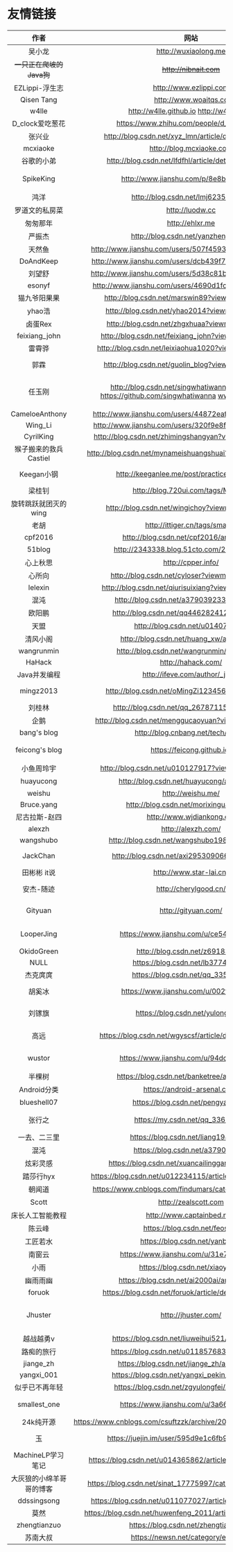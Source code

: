 
# 友情链接

|作者|网站|主要内容|
|:--:|:--:|:--:|
|吴小龙|http://wuxiaolong.me|Android|
|~~一只正在爬坡的Java狗~~|~~http://nibnait.com~~||
|EZLippi-浮生志|http://www.ezlippi.com|Java&Android|
|Qisen Tang|http://www.woaitqs.cc|Android&Kotlin|
|w4lle | http://w4lle.github.io http://w4lle.com/|Flutter|
|D_clock爱吃葱花 |https://www.zhihu.com/people/d_clock/posts|Android|
|张兴业|http://blog.csdn.net/xyz_lmn/article/details/6966259|Android|
|mcxiaoke|http://blog.mcxiaoke.com|EventBus|
|谷歌的小弟|http://blog.csdn.net/lfdfhl/article/details/52415390|Java&Python|
|SpikeKing |http://www.jianshu.com/p/8e8b88ea2197|深度模型&机器学习|
|鸿洋|http://blog.csdn.net/lmj623565791/|Android|
|罗道文的私房菜|http://luodw.cc|Java后端|
|匆匆那年|http://ehlxr.me|Java后端|
|严振杰|http://blog.csdn.net/yanzhenjie1003|Android|
|天然鱼|http://www.jianshu.com/users/507f45931bd6/latest_articles|Android|
|DoAndKeep|http://www.jianshu.com/users/dcb439f7672c/latest_articles|OkHttp|
|刘望舒|http://www.jianshu.com/users/5d38c81be78e/latest_articles|Android|
|esonyf|http://www.jianshu.com/users/4690d1fc40fe/latest_articles|Android|
|猫九爷阳果果|http://blog.csdn.net/marswin89?viewmode=contents|Android|
|yhao浩|http://blog.csdn.net/yhao2014?viewmode=contents|Android|
|卤蛋Rex|http://blog.csdn.net/zhgxhuaa?viewmode=contents|Android|
|feixiang_john|http://blog.csdn.net/feixiang_john?viewmode=contents|OpenCV|
|雷霄骅|http://blog.csdn.net/leixiaohua1020?viewmode=contents|音视频|
|郭霖|http://blog.csdn.net/guolin_blog?viewmode=contents|Android open_dev|
|任玉刚|http://blog.csdn.net/singwhatiwanna/article/list/1  https://github.com/singwhatiwanna  www.renyugang.cn|Android高级 Android开发艺术探索|
|CameloeAnthony|http://www.jianshu.com/users/44872eaffa8b/latest_articles|Android|
|Wing_Li|http://www.jianshu.com/users/320f9e8f7fc9/latest_articles|Android|
|CyrilKing|http://blog.csdn.net/zhimingshangyan?viewmode=contents|Android|
|猴子搬来的救兵Castiel|http://blog.csdn.net/mynameishuangshuai?viewmode=contents|双进程守护|
|Keegan小钢|http://keeganlee.me/post/practice/20160807|Android and iOS|
|梁桂钊|http://blog.720ui.com/tags/MySQL/|MySQL|
|旋转跳跃就团灭的wing|http://blog.csdn.net/wingichoy?viewmode=contents|Android|
|老胡|http://ittiger.cn/tags/smack/|Openfire|
|cpf2016|http://blog.csdn.net/cpf2016/article/list/5|java|
|51blog|http://2343338.blog.51cto.com/2333338/p-2|音视频|
|心上秋思|http://cpper.info/|cpp|
|心所向|http://blog.csdn.net/cyloser?viewmode=contents|c++ & cef|
|lelexin|http://blog.csdn.net/qiurisuixiang?viewmode=contents|qt|
|混沌|http://blog.csdn.net/a379039233/article/list/2|qt|
|欧阳鹏|http://blog.csdn.net/qq446282412/article/list/5|Android 进阶|
|天盟|http://blog.csdn.net/u014077888/|Android & iOS|
|清风小阁|http://blog.csdn.net/huang_xw/article/list/7|C++ & Java|
|wangrunmin|http://blog.csdn.net/wangrunmin/article/list/3|qt|
|HaHack|http://hahack.com/| git & webp|
|Java并发编程|http://ifeve.com/author/_jack/|java 并发|
|mingz2013|http://blog.csdn.net/oMingZi12345678/article/list/4|Android & python|
|刘桂林|http://blog.csdn.net/qq_26787115/article/list/4|Android|
|企鹅|http://blog.csdn.net/menggucaoyuan?viewmode=contents|C++ & pb|
|bang's blog|http://blog.cnbang.net/tech/3386/|iOS|
|feicong's blog|https://feicong.github.io/|android&ios软件安全|
|小鱼周玲宇|http://blog.csdn.net/u010127917?viewmode=contents| iOS基础|
|huayucong|http://blog.csdn.net/huayucong/article/list/5| 树莓派&python|
|weishu|http://weishu.me/|Android|
|Bruce.yang|http://blog.csdn.net/morixinguan/article|C++ & Android|
|尼古拉斯-赵四|http://www.wjdiankong.cn/| Android逆向|
|alexzh|http://alexzh.com/| Android |
|wangshubo|http://blog.csdn.net/wangshubo1989/article/list/4| qt & c++ & go|
|JackChan|http://blog.csdn.net/axi295309066/article/list/3|kotlin & android|
|田彬彬 it说|http://www.star-lai.cn/| iOS |
|安杰-随迹|http://cherylgood.cn/|Java & Android & kotlin|
|Gityuan|http://gityuan.com/|Android系统源码|
|LooperJing|https://www.jianshu.com/u/ce54e5c21032|Android系统和性能优化|
|OkidoGreen|http://blog.csdn.net/z69183787/|Java Server|
|NULL|https://blog.csdn.net/lb377463323|JNI & OpenGL|
|杰克庹庹|https://blog.csdn.net/qq_33553515|自定义View|
|胡奚冰|https://www.jianshu.com/u/002f99a0df6b|kotlin & android|
|刘镓旗|https://blog.csdn.net/yulong0809|Android源码剖析|
|高远|https://blog.csdn.net/wgyscsf/article/details/79058038|股票相关自定义View|
|wustor|https://www.jianshu.com/u/94dc45995a85|Android源码剖析|
|半棵树|https://blog.csdn.net/banketree/article/list/2?|Android高级|
|Android分类|https://android-arsenal.com/|Android|
|blueshell07|https://blog.csdn.net/pengyan0812|Android逆向|
|张行之|https://my.csdn.net/qq_33689414|大数据&Android&Java|
|一去、二三里|https://blog.csdn.net/liang19890820|Qt&C++|
|混沌|https://blog.csdn.net/a379039233|Qt&Java&VR|
|炫彩灵感|https://blog.csdn.net/xuancailinggan/article/list/5?|自学Qt&Python|
|踏莎行hyx|https://blog.csdn.net/u012234115/article/details/43764459|QT|
|朝闻道|https://www.cnblogs.com/findumars/category/484909.html|Qt|
|Scott|http://zealscott.com|Java后端|
|床长人工智能教程|http://www.captainbed.net/|人工智能|
|陈云峰|https://blog.csdn.net/feosun/|iOS|
|工匠若水|https://blog.csdn.net/yanbober|Android|
|南窗云|https://www.jianshu.com/u/31e7119cc7ee|Android|
|小雨|https://blog.csdn.net/xiaoyu_93|JNI|
|幽雨雨幽|https://blog.csdn.net/ai2000ai/article/list/9?|音视频|
|foruok|https://blog.csdn.net/foruok/article/details/53005728|WebRTC|
|Jhuster|http://jhuster.com/|Android&音视频&webrtc&直播|
|越战越勇v|https://blog.csdn.net/liuweihui521/article/list/7?|WebRTC|
|路痴的旅行|https://blog.csdn.net/u011857683/article/list/2?|计算机网络|
|jiange\_zh|https://blog.csdn.net/jiange_zh/article/list/6?|C++|
|yangxi\_001|https://blog.csdn.net/yangxi_pekin/article/list/1?|Android|
|似乎已不再年轻|https://blog.csdn.net/zgyulongfei/article/list/2?|Android音视频|
|smallest\_one|https://www.jianshu.com/u/3a66dddbdb3d|音视频&FFmpeg|
|24k纯开源|https://www.cnblogs.com/csuftzzk/archive/2013/01/25/2877283.html|Qt|
|玉|https://juejin.im/user/595d9e1c6fb9a06bbd6f7afe|Electron & React|
|MachineLP学习笔记|https://blog.csdn.net/u014365862/article/details/104601545|OpenCV|
|大灰狼的小绵羊哥哥的博客|https://blog.csdn.net/sinat_17775997/category_6352631.html|Rect&Flutter|
|ddssingsong|https://blog.csdn.net/u011077027/article/details/93240811|C++&NDK|
|莫然|https://blog.csdn.net/huwenfeng_2011/article/details/43485225|OpenFire|
|zhengtianzuo|https://blog.csdn.net/zhengtianzuo06|Qt|
|苏南大叔|https://newsn.net/category/electron/|Electron|

